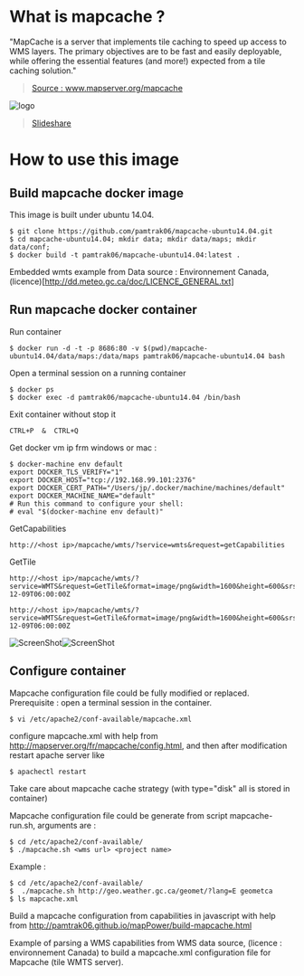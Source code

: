 # What is mapcache ?

"MapCache is a server that implements tile caching to speed up access to WMS layers. The primary objectives are to be fast and easily deployable, while offering the essential features (and more!) expected from a tile caching solution." 

> [Source : www.mapserver.org/mapcache ](http://www.mapserver.org/mapcache/)

![logo](http://www.mapserver.org/_static/banner.png)

> [Slideshare](http://fr.slideshare.net/tbonfort/modgeocache-mapcache-a-fast-tiling-solution-for-the-apache-web-server)

# How to use this image

## Build mapcache docker image

This image is built under ubuntu 14.04.
```
$ git clone https://github.com/pamtrak06/mapcache-ubuntu14.04.git
$ cd mapcache-ubuntu14.04; mkdir data; mkdir data/maps; mkdir data/conf;  
$ docker build -t pamtrak06/mapcache-ubuntu14.04:latest .
```

Embedded wmts example from Data source : Environnement Canada, (licence)[http://dd.meteo.gc.ca/doc/LICENCE_GENERAL.txt]

## Run mapcache docker container

Run container
```
$ docker run -d -t -p 8686:80 -v $(pwd)/mapcache-ubuntu14.04/data/maps:/data/maps pamtrak06/mapcache-ubuntu14.04 bash
```

Open a terminal session on a running container
```
$ docker ps
$ docker exec -d pamtrak06/mapcache-ubuntu14.04 /bin/bash
```

Exit container without stop it
```
CTRL+P  &  CTRL+Q
```

Get docker vm ip frm windows or mac : 
```
$ docker-machine env default
export DOCKER_TLS_VERIFY="1"
export DOCKER_HOST="tcp://192.168.99.101:2376"
export DOCKER_CERT_PATH="/Users/jp/.docker/machine/machines/default"
export DOCKER_MACHINE_NAME="default"
# Run this command to configure your shell: 
# eval "$(docker-machine env default)"
```

GetCapabilities
```
http://<host ip>/mapcache/wmts/?service=wmts&request=getCapabilities
```

GetTile
```
http://<host ip>/mapcache/wmts/?service=WMTS&request=GetTile&format=image/png&width=1600&height=600&srs=EPSG:4326&layer=GDPS.ETA_P0_PRESSURE&TileMatrixSet=WGS84&TileMatrix=0&TileRow=0&TileCol=0&time=2014-12-09T06:00:00Z

http://<host ip>/mapcache/wmts/?service=WMTS&request=GetTile&format=image/png&width=1600&height=600&srs=EPSG:4326&layer=GDPS.ETA_P0_PRESSURE&TileMatrixSet=WGS84&TileMatrix=0&TileRow=0&TileCol=1&time=2014-12-09T06:00:00Z
```

![ScreenShot](geometca0.png)![ScreenShot](geometca1.png)

## Configure container
Mapcache configuration file could be fully modified or replaced.
Prerequisite : open a terminal session in the container.

```
$ vi /etc/apache2/conf-available/mapcache.xml
```
configure mapcache.xml with help from http://mapserver.org/fr/mapcache/config.html,
and then after modification restart apache server like
```
$ apachectl restart
```

Take care about mapcache cache strategy (with type="disk" all is stored in container)

Mapcache configuration file could be generate from script mapcache-run.sh, arguments are :
```
$ cd /etc/apache2/conf-available/
$ ./mapcache.sh <wms url> <project name>
```
Example :
```
$ cd /etc/apache2/conf-available/
$  ./mapcache.sh http://geo.weather.gc.ca/geomet/?lang=E geometca
$ ls mapcache.xml
```

Build a mapcache configuration from capabilities in javascript with help from http://pamtrak06.github.io/mapPower/build-mapcache.html

Example of parsing a WMS capabilities from WMS data source, (licence : environnement Canada) to build a mapcache.xml configuration file for Mapcache (tile WMTS server).
